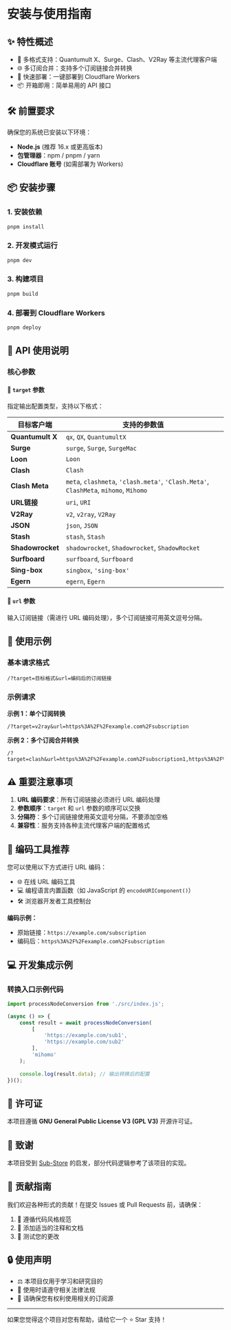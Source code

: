 # 安装与使用指南

## ✨ 特性概述

- 🔄 多格式支持：Quantumult X、Surge、Clash、V2Ray 等主流代理客户端
- 🌐 多订阅合并：支持多个订阅链接合并转换
- 🚀 快速部署：一键部署到 Cloudflare Workers
- 📦 开箱即用：简单易用的 API 接口

## 🛠 前置要求

确保您的系统已安装以下环境：

- **Node.js** (推荐 16.x 或更高版本)
- **包管理器**：npm / pnpm / yarn
- **Cloudflare 账号** (如需部署为 Workers)

## 📦 安装步骤

### 1. 安装依赖

```bash
pnpm install
```

### 2. 开发模式运行

```bash
pnpm dev
```

### 3. 构建项目

```bash
pnpm build
```

### 4. 部署到 Cloudflare Workers

```bash
pnpm deploy
```

## 🌟 API 使用说明

### 核心参数

#### 🎯 `target` 参数
指定输出配置类型，支持以下格式：

| 目标客户端 | 支持的参数值 |
|-----------|-------------|
| **Quantumult X** | `qx`, `QX`, `QuantumultX` |
| **Surge** | `surge`, `Surge`, `SurgeMac` |
| **Loon** | `Loon` |
| **Clash** | `Clash` |
| **Clash Meta** | `meta`, `clashmeta`, `'clash.meta'`, `'Clash.Meta'`, `ClashMeta`, `mihomo`, `Mihomo` |
| **URL链接** | `uri`, `URI` |
| **V2Ray** | `v2`, `v2ray`, `V2Ray` |
| **JSON** | `json`, `JSON` |
| **Stash** | `stash`, `Stash` |
| **Shadowrocket** | `shadowrocket`, `Shadowrocket`, `ShadowRocket` |
| **Surfboard** | `surfboard`, `Surfboard` |
| **Sing-box** | `singbox`, `'sing-box'` |
| **Egern** | `egern`, `Egern` |

#### 🔗 `url` 参数
输入订阅链接（需进行 URL 编码处理），多个订阅链接可用英文逗号分隔。

## 🚀 使用示例

### 基本请求格式

```
/?target=目标格式&url=编码后的订阅链接
```

### 示例请求

**示例 1：单个订阅转换**
```
/?target=v2ray&url=https%3A%2F%2Fexample.com%2Fsubscription
```

**示例 2：多个订阅合并转换**
```
/?target=clash&url=https%3A%2F%2Fexample.com%2Fsubscription1,https%3A%2F%2Fexample.com%2Fsubscription2
```

## ⚠️ 重要注意事项

1. **URL 编码要求**：所有订阅链接必须进行 URL 编码处理
2. **参数顺序**：`target` 和 `url` 参数的顺序可以交换
3. **分隔符**：多个订阅链接使用英文逗号分隔，不要添加空格
4. **兼容性**：服务支持各种主流代理客户端的配置格式

## 🔧 编码工具推荐

您可以使用以下方式进行 URL 编码：

- 🌐 在线 URL 编码工具
- 💻 编程语言内置函数（如 JavaScript 的 `encodeURIComponent()`）
- 🛠 浏览器开发者工具控制台

**编码示例：**
- 原始链接：`https://example.com/subscription`
- 编码后：`https%3A%2F%2Fexample.com%2Fsubscription`

## 💻 开发集成示例

### 转换入口示例代码

```javascript
import processNodeConversion from './src/index.js';

(async () => {
    const result = await processNodeConversion(
        [
            'https://example.com/sub1',
            'https://example.com/sub2'
        ], 
        'mihomo'
    );
    
    console.log(result.data); // 输出转换后的配置
})();
```

## 📄 许可证

本项目遵循 **GNU General Public License V3 (GPL V3)** 开源许可证。

## 🙏 致谢

本项目受到 [Sub-Store](https://github.com/sub-store-org/Sub-Store) 的启发，部分代码逻辑参考了该项目的实现。

## 🤝 贡献指南

我们欢迎各种形式的贡献！在提交 Issues 或 Pull Requests 前，请确保：

1. 📝 遵循代码风格规范
2. 💬 添加适当的注释和文档
3. 🧪 测试您的更改

## 🔒 使用声明

- ⚖️ 本项目仅用于学习和研究目的
- 📜 使用时请遵守相关法律法规
- 🔐 请确保您有权利使用相关的订阅源

---

如果您觉得这个项目对您有帮助，请给它一个 ⭐ Star 支持！